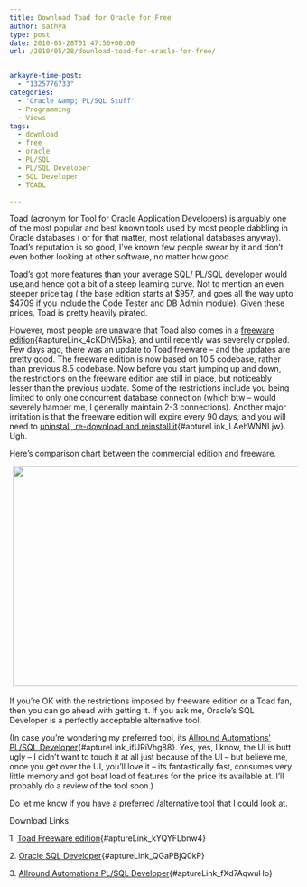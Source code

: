 ```yaml
---
title: Download Toad for Oracle for Free
author: sathya
type: post
date: 2010-05-28T01:47:56+00:00
url: /2010/05/28/download-toad-for-oracle-for-free/


arkayne-time-post:
  - "1325776733"
categories:
  - 'Oracle &amp; PL/SQL Stuff'
  - Programming
  - Views
tags:
  - download
  - free
  - oracle
  - PL/SQL
  - PL/SQL Developer
  - SQL Developer
  - TOADL

---
```

Toad (acronym for Tool for Oracle Application Developers) is arguably one of the most popular and best known tools used by most people dabbling in Oracle databases ( or for that matter, most relational databases anyway). Toad&#8217;s reputation is so good, I&#8217;ve known few people swear by it and don&#8217;t even bother looking at other software, no matter how good.

Toad&#8217;s got more features than your average SQL/ PL/SQL developer would use,and hence got a bit of a steep learning curve. Not to mention an even steeper price tag ( the base edition starts at $957, and goes all the way upto $4709 if you include the Code Tester and DB Admin module). Given these prices, Toad is pretty heavily pirated.

However, most people are unaware that Toad also comes in a [freeware edition][1]{#aptureLink_4cKDhVj5ka}, and until recently was severely crippled. Few days ago, there was an update to Toad freeware &#8211; and the updates are pretty good. The freeware edition is now based on 10.5 codebase, rather than previous 8.5 codebase. Now before you start jumping up and down, the restrictions on the freeware edition are still in place, but noticeably lesser than the previous update. Some of the restrictions include you being limited to only one concurrent database connection (which btw &#8211; would severely hamper me, I generally maintain 2-3 connections). Another major irritation is that the freeware edition will expire every 90 days, and you will need to [uninstall, re-download and reinstall it][1]{#aptureLink_LAehWNNLjw}. Ugh.

Here&#8217;s comparison chart between the commercial edition and freeware.

<a id="aptureLink_DLgVL66flm" style="margin-top: 0px; margin-right: auto; margin-bottom: 0px; margin-left: auto; text-align: center; display: inline !important; padding-top: 0px; padding-right: 6px; padding-bottom: 0px; padding-left: 6px;" href="https://www.toadworld.com/Portals/0/ToadOracle/Toad%20Commercial%20vs%20Freeware%2010.5%20Basic%20Functionality.pdf"><img style="border: 0px initial initial;" title="Toad Freeware edition v/s Commercial edition comparison" src="https://placeholder.apture.com/ph/660x390_ScribdByUrlItem/" alt="" width="660px" height="390px" /></a>

If you&#8217;re OK with the restrictions imposed by freeware edition or a Toad fan, then you can go ahead with getting it. If you ask me, Oracle&#8217;s SQL Developer is a perfectly acceptable alternative tool.

(In case you&#8217;re wondering my preferred tool, its [Allround Automations&#8217; PL/SQL Developer][2]{#aptureLink_ifURiVhg88}. Yes, yes, I know, the UI is butt ugly &#8211; I didn&#8217;t want to touch it at all just because of the UI &#8211; but believe me, once you get over the UI, you&#8217;ll love it &#8211; its fantastically fast, consumes very little memory and got boat load of features for the price its available at. I&#8217;ll probably do a review of the tool soon.)

Do let me know if you have a preferred /alternative tool that I could look at.

Download Links:

1. [Toad Freeware edition][1]{#aptureLink_kYQYFLbnw4}

2. [Oracle SQL Developer][3]{#aptureLink_QGaPBjQ0kP}

3. [Allround Automations PL/SQL Developer][2]{#aptureLink_fXd7AqwuHo}

 [1]: https://www.toadworld.com/DOWNLOADS/Freeware/ToadforOracleFreeware/tabid/558/Default.aspx
 [2]: https://www.allroundautomations.com/plsqldev.html
 [3]: https://www.oracle.com/technology/products/database/sql_developer/index.html

